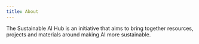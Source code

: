 ```yaml
---
title: About
---
```


The Sustainable AI Hub is an initiative that aims to bring together resources, projects and materials around making AI more sustainable.
